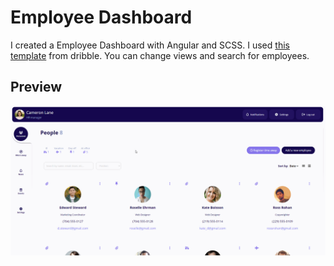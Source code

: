 # Employee Dashboard

I created a Employee Dashboard with Angular and SCSS.
I used [this template](https://dribbble.com/shots/16491552-HR-Automation-Tool) from dribble.
You can change views and search for employees.

## Preview

![Employee Dashboard Preview](./preview/EmployeeDashboardPreview.gif)